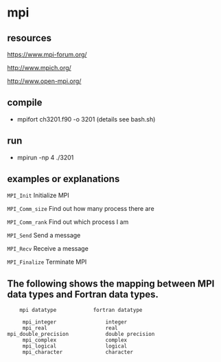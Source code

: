 # mpi

## resources

https://www.mpi-forum.org/

http://www.mpich.org/

http://www.open-mpi.org/

## compile

* mpifort ch3201.f90 -o 3201 (details see bash.sh)

## run

* mpirun -np 4 ./3201

## examples or explanations

```MPI_Init```        Initialize MPI 

```MPI_Comm_size```   Find out how many process there are

```MPI_Comm_rank```   Find out which process I am

```MPI_Send```        Send a message

```MPI_Recv```        Receive a message

```MPI_Finalize```    Terminate MPI
## The following shows the mapping between MPI data types and Fortran data types.
```
    mpi datatype            fortran datatype
    
     mpi_integer                integer
     mpi_real                   real
mpi_double_precision            double precision
     mpi_complex                complex
     mpi_logical                logical
     mpi_character              character
```
